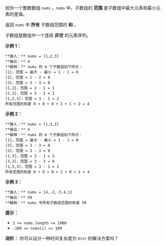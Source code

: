给你一个整数数组 `nums` 。`nums` 中，子数组的 **范围** 是子数组中最大元素和最小元素的差值。

返回 `nums` 中 **所有** 子数组范围的 **和** _。_

子数组是数组中一个连续 **非空** 的元素序列。



**示例 1：**

    
    
    **输入：** nums = [1,2,3]
    **输出：** 4
    **解释：** nums 的 6 个子数组如下所示：
    [1]，范围 = 最大 - 最小 = 1 - 1 = 0 
    [2]，范围 = 2 - 2 = 0
    [3]，范围 = 3 - 3 = 0
    [1,2]，范围 = 2 - 1 = 1
    [2,3]，范围 = 3 - 2 = 1
    [1,2,3]，范围 = 3 - 1 = 2
    所有范围的和是 0 + 0 + 0 + 1 + 1 + 2 = 4

**示例 2：**

    
    
    **输入：** nums = [1,3,3]
    **输出：** 4
    **解释：** nums 的 6 个子数组如下所示：
    [1]，范围 = 最大 - 最小 = 1 - 1 = 0
    [3]，范围 = 3 - 3 = 0
    [3]，范围 = 3 - 3 = 0
    [1,3]，范围 = 3 - 1 = 2
    [3,3]，范围 = 3 - 3 = 0
    [1,3,3]，范围 = 3 - 1 = 2
    所有范围的和是 0 + 0 + 0 + 2 + 0 + 2 = 4
    

**示例 3：**

    
    
    **输入：** nums = [4,-2,-3,4,1]
    **输出：** 59
    **解释：** nums 中所有子数组范围的和是 59
    



**提示：**

  * `1 <= nums.length <= 1000`
  * `-109 <= nums[i] <= 109`



**进阶：** 你可以设计一种时间复杂度为 `O(n)` 的解决方案吗？

